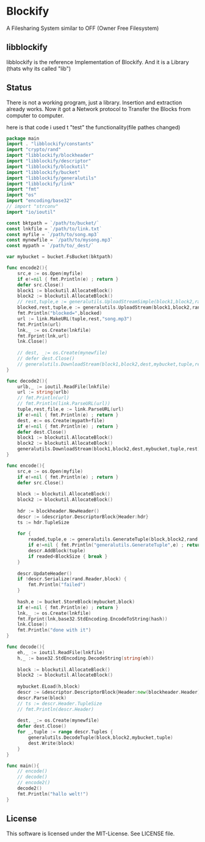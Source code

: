 Blockify
========

A Filesharing System similar to OFF (Owner Free Filesystem)

libblockify
-----------

libblockify is the reference Implementation of Blockify. And it is a Library (thats why its called "lib")

Status
------

There is not a working program, just a library.
Insertion and extraction already works.
Now it got a Network protocol to Transfer the Blocks from computer to computer.

here is that code i used t "test" the functionality(file pathes changed)

```go
package main
import . "libblockify/constants"
import "crypto/rand"
import "libblockify/blockheader"
import "libblockify/descriptor"
import "libblockify/blockutil"
import "libblockify/bucket"
import "libblockify/generalutils"
import "libblockify/link"
import "fmt"
import "os"
import "encoding/base32"
// import "strconv"
import "io/ioutil"

const bktpath = `/path/to/bucket/`
const lnkfile = `/path/to/link.txt`
const myfile = `/path/to/song.mp3`
const mynewfile = `/path/to/mysong.mp3`
const mypath = `/path/to/_dest/`

var mybucket = bucket.FsBucket(bktpath)

func encode2(){
	src,e := os.Open(myfile)
	if e!=nil { fmt.Println(e) ; return }
	defer src.Close()
	block1 := blockutil.AllocateBlock()
	block2 := blockutil.AllocateBlock()
	// rest,tuple,e := generalutils.UploadStreamSimple(block1,block2,rand.Reader,src,mybucket,3)
	blocked,rest,tuple,e := generalutils.UploadStream(block1,block2,rand.Reader,src,mybucket,3,3)
	fmt.Println("blocked=",blocked)
	url := link.MakeURL(tuple,rest,"song.mp3")
	fmt.Println(url)
	lnk,_ := os.Create(lnkfile)
	fmt.Fprint(lnk,url)
	lnk.Close()
	
	// dest, _:= os.Create(mynewfile)
	// defer dest.Close()
	// generalutils.DownloadStream(block1,block2,dest,mybucket,tuple,rest)
}

func decode2(){
	urlb,_ := ioutil.ReadFile(lnkfile)
	url := string(urlb)
	// fmt.Println(url)
	// fmt.Println(link.ParseURL(url))
	tuple,rest,file,e := link.ParseURL(url)
	if e!=nil { fmt.Println(e) ; return }
	dest, e:= os.Create(mypath+file)
	if e!=nil { fmt.Println(e) ; return }
	defer dest.Close()
	block1 := blockutil.AllocateBlock()
	block2 := blockutil.AllocateBlock()
	generalutils.DownloadStream(block1,block2,dest,mybucket,tuple,rest)
}

func encode(){
	src,e := os.Open(myfile)
	if e!=nil { fmt.Println(e) ; return }
	defer src.Close()
	
	block := blockutil.AllocateBlock()
	block2 := blockutil.AllocateBlock()
	
	hdr := blockheader.NewHeader()
	descr := &descriptor.DescriptorBlock{Header:hdr}
	ts := hdr.TupleSize
	
	for {
		readed,tuple,e := generalutils.GenerateTuple(block,block2,rand.Reader,src,mybucket,ts)
		if e!=nil { fmt.Println("generalutils.GenerateTuple",e) ; return }
		descr.AddBlock(tuple)
		if readed<BlockSize { break }
	}
	
	descr.UpdateHeader()
	if !descr.Serialize(rand.Reader,block) {
		fmt.Println("failed")
	}
	
	hash,e := bucket.StoreBlock(mybucket,block)
	if e!=nil { fmt.Println(e) ; return }
	lnk,_ := os.Create(lnkfile)
	fmt.Fprint(lnk,base32.StdEncoding.EncodeToString(hash))
	lnk.Close()
	fmt.Println("done with it")
}

func decode(){
	eh,_ := ioutil.ReadFile(lnkfile)
	h,_ := base32.StdEncoding.DecodeString(string(eh))
	
	block := blockutil.AllocateBlock()
	block2 := blockutil.AllocateBlock()
	
	mybucket.ELoad(h,block)
	descr := &descriptor.DescriptorBlock{Header:new(blockheader.Header)}
	descr.Parse(block)
	// ts := descr.Header.TupleSize
	// fmt.Println(descr.Header)
	
	dest, _:= os.Create(mynewfile)
	defer dest.Close()
	for _,tuple := range descr.Tuples {
		generalutils.DecodeTuple(block,block2,mybucket,tuple)
		dest.Write(block)
	}
}

func main(){
	// encode()
	// decode()
	// encode2()
	decode2()
	fmt.Println("hallo welt!")
}
```

License
-------

This software is licensed under the MIT-License. See LICENSE file.
